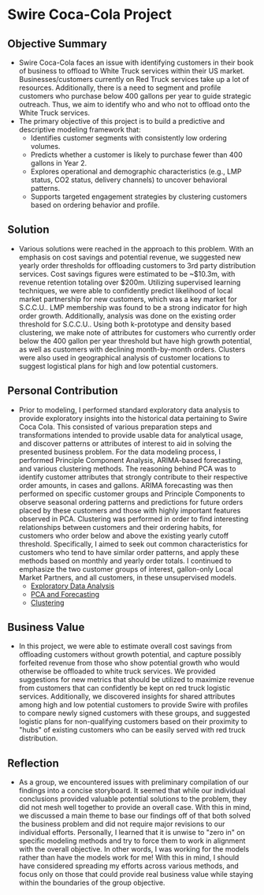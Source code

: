 # Swire Coca-Cola Project

## Objective Summary
  - Swire Coca-Cola faces an issue with identifying customers in their book of business to offload to White Truck services within their US market. Businesses/customers currently on Red Truck services take up a lot of resources.  Additionally, there is a need to segment and profile customers who purchase below 400 gallons per year to guide strategic outreach. Thus, we aim to identify who and who not to offload onto the White Truck services.
  - The primary objective of this project is to build a predictive and descriptive modeling framework that:
    - Identifies customer segments with consistently low ordering volumes.
    - Predicts whether a customer is likely to purchase fewer than 400 gallons in Year 2.
    - Explores operational and demographic characteristics (e.g., LMP status, CO2 status, delivery channels) to uncover behavioral patterns.
    - Supports targeted engagement strategies by clustering customers based on ordering behavior and profile.
## Solution
  - Various solutions were reached in the approach to this problem.  With an emphasis on cost savings and potential revenue, we suggested new yearly order thresholds for offloading customers to 3rd party distribution services.  Cost savings figures were estimated to be ~$10.3m, with revenue retention totaling over $200m. Utilizing supervised learning techniques, we were able to confidently predict likelihood of local market partnership for new customers, which was a key market for S.C.C.U..  LMP membership was found to be a strong indicator for high order growth.  Additionally,  analysis was done on the existing order threshold for S.C.C.U.. Using both k-prototype and density based clustering, we make note of attributes for customers who currently order below the 400 gallon per year threshold but have high growth potential, as well as customers with declining month-by-month orders.  Clusters were also used in geographical analysis of customer locations to suggest logistical plans for high and low potential customers.
## Personal Contribution 
  - Prior to modeling, I performed standard exploratory data analysis to provide exploratory insights into the historical data pertaining to Swire Coca Cola.  This consisted of various preparation steps and transformations intended to provide usable data for analytical usage, and discover patterns or attributes of interest to aid in solving the presented business problem.  For the data modeling process, I performed Principle Component Analysis, ARIMA-based forecasting, and various clustering methods.  The reasoning behind PCA was to identify customer attributes that strongly contribute to their respective order amounts, in cases and gallons. ARIMA forecasting was then performed on specific customer groups and Principle Components to observe seasonal ordering patterns and predictions for future orders placed by these customers and those with highly important features observed in PCA.  Clustering was performed in order to find interesting relationships between customers and their ordering habits, for customers who order below and above the existing yearly cutoff threshold.  Specifically, I aimed to seek out common characteristics for customers who tend to have similar order patterns, and apply these methods based on monthly and yearly order totals. I continued to emphasize the two customer groups of interest, gallon-only Local Market Partners, and all customers, in these unsupervised models.
      - [Exploratory Data Analysis](https://github.com/CSJoyce/Swire-Project/blob/main/cc_eda.Rmd)
      - [PCA and Forecasting](https://github.com/CSJoyce/Swire-Project/blob/main/SCC_modeling.ipynb)
      - [Clustering](https://github.com/CSJoyce/Swire-Project/blob/main/cc_modeling.Rmd)
## Business Value 
  - In this project, we were able to estimate overall cost savings from offloading customers without growth potential, and capture possibly forfeited revenue from those who show potential growth who would otherwise be offloaded to white truck services.  We provided suggestions for new metrics that should be utilized to maximize revenue from customers that can confidently be kept on red truck logistic services.  Additionally, we discovered insights for shared attributes among high and low potential customers to provide Swire with profiles to compare newly signed customers with these groups, and suggested logistic plans for non-qualifying customers based on their proximity to "hubs" of existing customers who can be easily served with red truck distribution.
## Reflection 
  - As a group, we encountered issues with preliminary compilation of our findings into a concise storyboard.  It seemed that while our individual conclusions provided valuable potential solutions to the problem, they did not mesh well together to provide an overall case.  With this in mind, we discussed a main theme to base our findings off of that both solved the business problem and did not require major revisions to our individual efforts.  Personally, I learned that it is unwise to "zero in" on specific modeling methods and try to force them to work in alignment with the overall objective.  In other words, I was working for the models rather than have the models work for me!  With this in mind, I should have considered spreading my efforts across various methods, and focus only on those that could provide real business value while staying within the boundaries of the group objective.


